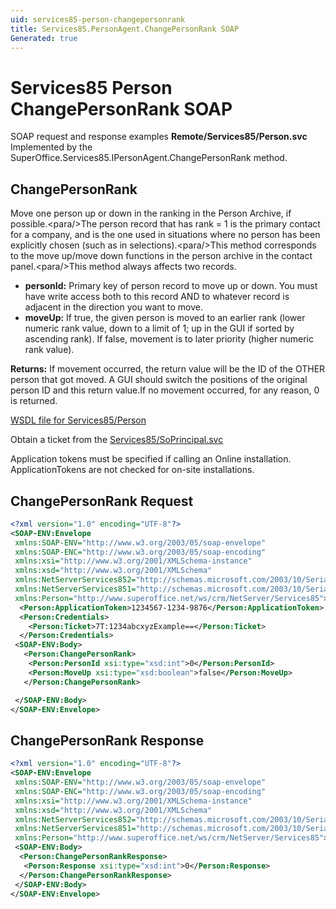 ```yaml
---
uid: services85-person-changepersonrank
title: Services85.PersonAgent.ChangePersonRank SOAP
Generated: true
---
```


# Services85 Person ChangePersonRank SOAP

SOAP request and response examples **Remote/Services85/Person.svc**
Implemented by the <see cref="M:SuperOffice.Services85.IPersonAgent.ChangePersonRank">SuperOffice.Services85.IPersonAgent.ChangePersonRank</see> method.

## ChangePersonRank

Move one person up or down in the ranking in the Person Archive, if possible.&lt;para/&gt;The person record that has rank = 1 is the primary contact for a company, and is the one used in situations where no person has been explicitly chosen (such as in selections).&lt;para/&gt;This method corresponds to the move up/move down functions in the person archive in the contact panel.&lt;para/&gt;This method always affects two records.

* **personId:** Primary key of person record to move up or down. You must have write access both to this record AND to whatever record is adjacent in the direction you want to move.
* **moveUp:** If true, the given person is moved to an earlier rank (lower numeric rank value, down to a limit of 1; up in the GUI if sorted by ascending rank). If false, movement is to later priority (higher numeric rank value).

**Returns:** If movement occurred, the return value will be the ID of the OTHER person that got moved. A GUI should switch the positions of the original person ID and this return value.<para />If no movement occurred, for any reason,  0 is returned.


[WSDL file for Services85/Person](../Services85-Person.md)

Obtain a ticket from the [Services85/SoPrincipal.svc](../SoPrincipal/SoPrincipal.md)

Application tokens must be specified if calling an Online installation. ApplicationTokens are not checked for on-site installations.

## ChangePersonRank Request

```xml
<?xml version="1.0" encoding="UTF-8"?>
<SOAP-ENV:Envelope
 xmlns:SOAP-ENV="http://www.w3.org/2003/05/soap-envelope"
 xmlns:SOAP-ENC="http://www.w3.org/2003/05/soap-encoding"
 xmlns:xsi="http://www.w3.org/2001/XMLSchema-instance"
 xmlns:xsd="http://www.w3.org/2001/XMLSchema"
 xmlns:NetServerServices852="http://schemas.microsoft.com/2003/10/Serialization/Arrays"
 xmlns:NetServerServices851="http://schemas.microsoft.com/2003/10/Serialization/"
 xmlns:Person="http://www.superoffice.net/ws/crm/NetServer/Services85">
  <Person:ApplicationToken>1234567-1234-9876</Person:ApplicationToken>
  <Person:Credentials>
    <Person:Ticket>7T:1234abcxyzExample==</Person:Ticket>
  </Person:Credentials>
 <SOAP-ENV:Body>
   <Person:ChangePersonRank>
    <Person:PersonId xsi:type="xsd:int">0</Person:PersonId>
    <Person:MoveUp xsi:type="xsd:boolean">false</Person:MoveUp>
   </Person:ChangePersonRank>

 </SOAP-ENV:Body>
</SOAP-ENV:Envelope>

```


## ChangePersonRank Response

```xml
<?xml version="1.0" encoding="UTF-8"?>
<SOAP-ENV:Envelope
 xmlns:SOAP-ENV="http://www.w3.org/2003/05/soap-envelope"
 xmlns:SOAP-ENC="http://www.w3.org/2003/05/soap-encoding"
 xmlns:xsi="http://www.w3.org/2001/XMLSchema-instance"
 xmlns:xsd="http://www.w3.org/2001/XMLSchema"
 xmlns:NetServerServices852="http://schemas.microsoft.com/2003/10/Serialization/Arrays"
 xmlns:NetServerServices851="http://schemas.microsoft.com/2003/10/Serialization/"
 xmlns:Person="http://www.superoffice.net/ws/crm/NetServer/Services85">
 <SOAP-ENV:Body>
  <Person:ChangePersonRankResponse>
   <Person:Response xsi:type="xsd:int">0</Person:Response>
  </Person:ChangePersonRankResponse>
 </SOAP-ENV:Body>
</SOAP-ENV:Envelope>

```

